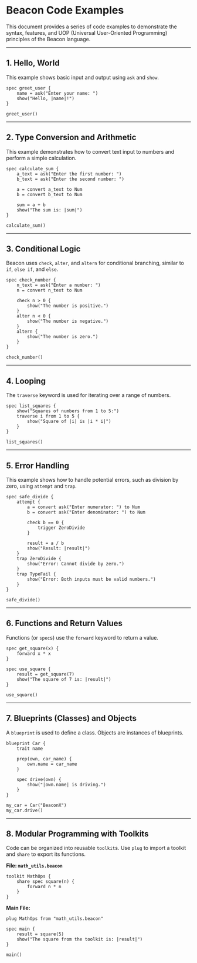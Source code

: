 # Beacon Code Examples

This document provides a series of code examples to demonstrate the syntax, features, and UOP (Universal User-Oriented Programming) principles of the Beacon language.

---

## 1. Hello, World

This example shows basic input and output using `ask` and `show`.

```beacon
spec greet_user {
    name = ask("Enter your name: ")
    show("Hello, |name|!")
}

greet_user()
```

---

## 2. Type Conversion and Arithmetic

This example demonstrates how to convert text input to numbers and perform a simple calculation.

```beacon
spec calculate_sum {
    a_text = ask("Enter the first number: ")
    b_text = ask("Enter the second number: ")

    a = convert a_text to Num
    b = convert b_text to Num

    sum = a + b
    show("The sum is: |sum|")
}

calculate_sum()
```

---

## 3. Conditional Logic

Beacon uses `check`, `alter`, and `altern` for conditional branching, similar to `if`, `else if`, and `else`.

```beacon
spec check_number {
    n_text = ask("Enter a number: ")
    n = convert n_text to Num

    check n > 0 {
        show("The number is positive.")
    }
    alter n < 0 {
        show("The number is negative.")
    }
    altern {
        show("The number is zero.")
    }
}

check_number()
```

---

## 4. Looping

The `traverse` keyword is used for iterating over a range of numbers.

```beacon
spec list_squares {
    show("Squares of numbers from 1 to 5:")
    traverse i from 1 to 5 {
        show("Square of |i| is |i * i|")
    }
}

list_squares()
```

---

## 5. Error Handling

This example shows how to handle potential errors, such as division by zero, using `attempt` and `trap`.

```beacon
spec safe_divide {
    attempt {
        a = convert ask("Enter numerator: ") to Num
        b = convert ask("Enter denominator: ") to Num

        check b == 0 {
            trigger ZeroDivide
        }

        result = a / b
        show("Result: |result|")
    }
    trap ZeroDivide {
        show("Error: Cannot divide by zero.")
    }
    trap TypeFail {
        show("Error: Both inputs must be valid numbers.")
    }
}

safe_divide()
```

---

## 6. Functions and Return Values

Functions (or `spec`s) use the `forward` keyword to return a value.

```beacon
spec get_square(x) {
    forward x * x
}

spec use_square {
    result = get_square(7)
    show("The square of 7 is: |result|")
}

use_square()
```

---

## 7. Blueprints (Classes) and Objects

A `blueprint` is used to define a class. Objects are instances of blueprints.

```beacon
blueprint Car {
    trait name

    prep(own, car_name) {
        own.name = car_name
    }

    spec drive(own) {
        show("|own.name| is driving.")
    }
}

my_car = Car("BeaconX")
my_car.drive()
```

---

## 8. Modular Programming with Toolkits

Code can be organized into reusable `toolkit`s. Use `plug` to import a toolkit and `share` to export its functions.

**File: `math_utils.beacon`**

```beacon
toolkit MathOps {
    share spec square(n) {
        forward n * n
    }
}
```

**Main File:**

```beacon
plug MathOps from "math_utils.beacon"

spec main {
    result = square(5)
    show("The square from the toolkit is: |result|")
}

main()
```
